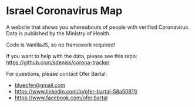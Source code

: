 # Israel Coronavirus Map

A website that shows you whereabouts of people with verified Coronavirus. Data is published by the Ministry of Health.

Code is VanillaJS, so no framework required!

If you want to help with the data, please see this repo: https://github.com/sdeniss/corona-tracker

For questions, please contact Ofer Bartal:
* blueofer@gmail.com
* https://www.linkedin.com/in/ofer-bartal-58a50811/
* https://www.facebook.com/ofer.bartal
